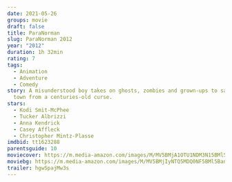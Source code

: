 ```yaml
---
date: 2021-05-26
groups: movie
draft: false
title: ParaNorman
slug: ParaNorman 2012
year: "2012"
duration: 1h 32min
rating: 7
tags:
  - Animation
  - Adventure
  - Comedy
story: A misunderstood boy takes on ghosts, zombies and grown-ups to save his
  town from a centuries-old curse.
stars:
  - Kodi Smit-McPhee
  - Tucker Albrizzi
  - Anna Kendrick
  - Casey Affleck
  - Christopher Mintz-Plasse
imdbid: tt1623288
parentsguide: 10
moviecover: https://m.media-amazon.com/images/M/MV5BMjA1OTU1NDM3N15BMl5BanBnXkFtZTcwMjYxNTg0Nw@@._V1_FMjpg_UX509_.jpg
moviebg: https://m.media-amazon.com/images/M/MV5BMjIyNTQ5MDQ0NF5BMl5BanBnXkFtZTcwMDExNjMxOA@@._V1_FMjpg_UX1280_.jpg
trailer: hgwSpajMw3s
---
```

